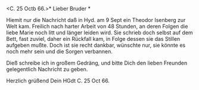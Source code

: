  <C. 25 Octb 66.>*
Lieber Bruder <Ostertag>*

Hiemit nur die Nachricht daß in Hyd. am 9 Sept ein Theodor Isenberg zur Welt kam. Freilich nach harter Arbeit von 48 Stunden, an deren Folgen die liebe Marie noch litt und länger leiden wird. Sie schrieb doch selbst auf dem Bett, fast zuviel, daher ein Rückfall kam, in Folge dessen sie das Stillen aufgeben mußte. Doch ist sie recht dankbar, wünschte nur, sie könnte es noch mehr sein und die Sorgen verbannen.

Dieß schreibe ich in großem Gedräng, und bitte Dich den lieben Freunden gelegentlich Nachricht zu geben.

 Herzlich grüßend
 Dein HGdt
C. 25 Oct 66.
